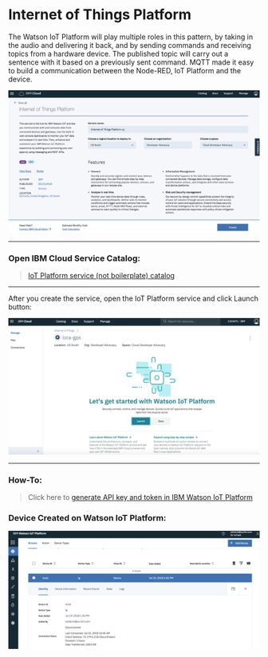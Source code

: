 # Internet of Things Platform

The Watson IoT Platform will play multiple roles in this pattern, by taking in the audio and delivering it back, and by sending commands and receiving topics from a hardware device. The published topic will carry out a sentence with it based on a previously sent command. MQTT made it easy to build a communication between the Node-RED, IoT Platform and the device.

![](../img/iot-service-catalog.png)

<hr>

### Open IBM Cloud Service Catalog:

> [IoT Platform service (not boilerplate) catalog](https://console.bluemix.net/catalog/services/internet-of-things-platform)

<hr>

After you create the service, open the IoT Platform service and click Launch button:

![](../img/launch.png)

<hr>

### How-To:

> Click here to [generate API key and token in IBM Watson IoT Platform](https://developer.ibm.com/code/howtos/iot-generate-apikey-apitoken)


### Device Created on Watson IoT Platform:

![](../img/iot-device.png)
